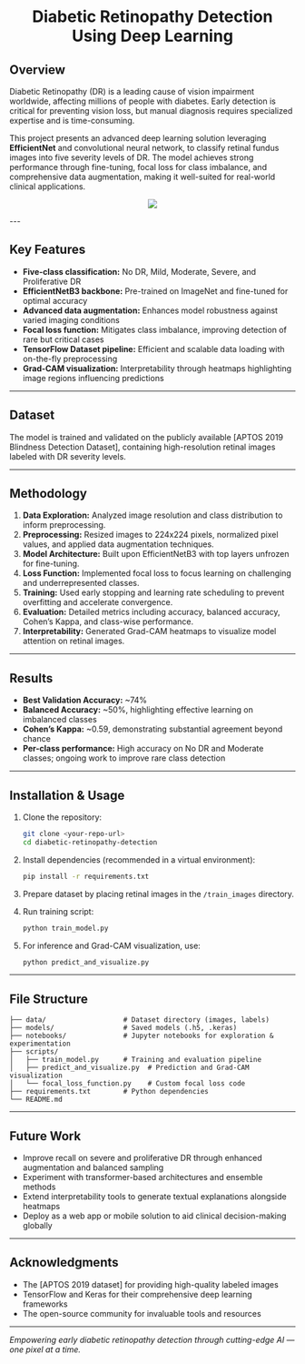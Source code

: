 <h1 align="center">Diabetic Retinopathy Detection Using Deep Learning</h1>

## Overview

Diabetic Retinopathy (DR) is a leading cause of vision impairment worldwide, affecting millions of people with diabetes. Early detection is critical for preventing vision loss, but manual diagnosis requires specialized expertise and is time-consuming.

This project presents an advanced deep learning solution leveraging **EfficientNet** and convolutional neural network, to classify retinal fundus images into five severity levels of DR. The model achieves strong performance through fine-tuning, focal loss for class imbalance, and comprehensive data augmentation, making it well-suited for real-world clinical applications.

<p align="center">
  <img src="images/main-picture.png"/>
</p>
---

## Key Features

- **Five-class classification:** No DR, Mild, Moderate, Severe, and Proliferative DR
- **EfficientNetB3 backbone:** Pre-trained on ImageNet and fine-tuned for optimal accuracy
- **Advanced data augmentation:** Enhances model robustness against varied imaging conditions
- **Focal loss function:** Mitigates class imbalance, improving detection of rare but critical cases
- **TensorFlow Dataset pipeline:** Efficient and scalable data loading with on-the-fly preprocessing
- **Grad-CAM visualization:** Interpretability through heatmaps highlighting image regions influencing predictions

---

## Dataset

The model is trained and validated on the publicly available [APTOS 2019 Blindness Detection Dataset], containing high-resolution retinal images labeled with DR severity levels.

---

## Methodology

1. **Data Exploration:** Analyzed image resolution and class distribution to inform preprocessing.
2. **Preprocessing:** Resized images to 224x224 pixels, normalized pixel values, and applied data augmentation techniques.
3. **Model Architecture:** Built upon EfficientNetB3 with top layers unfrozen for fine-tuning.
4. **Loss Function:** Implemented focal loss to focus learning on challenging and underrepresented classes.
5. **Training:** Used early stopping and learning rate scheduling to prevent overfitting and accelerate convergence.
6. **Evaluation:** Detailed metrics including accuracy, balanced accuracy, Cohen’s Kappa, and class-wise performance.
7. **Interpretability:** Generated Grad-CAM heatmaps to visualize model attention on retinal images.

---

## Results

- **Best Validation Accuracy:** ~74%
- **Balanced Accuracy:** ~50%, highlighting effective learning on imbalanced classes
- **Cohen’s Kappa:** ~0.59, demonstrating substantial agreement beyond chance
- **Per-class performance:** High accuracy on No DR and Moderate classes; ongoing work to improve rare class detection

---

## Installation & Usage

1. Clone the repository:

   ```bash
   git clone <your-repo-url>
   cd diabetic-retinopathy-detection
   ```

2. Install dependencies (recommended in a virtual environment):

   ```bash
   pip install -r requirements.txt
   ```

3. Prepare dataset by placing retinal images in the `/train_images` directory.

4. Run training script:

   ```bash
   python train_model.py
   ```

5. For inference and Grad-CAM visualization, use:

   ```bash
   python predict_and_visualize.py
   ```

---

## File Structure

```
├── data/                   # Dataset directory (images, labels)
├── models/                 # Saved models (.h5, .keras)
├── notebooks/              # Jupyter notebooks for exploration & experimentation
├── scripts/
│   ├── train_model.py      # Training and evaluation pipeline
│   ├── predict_and_visualize.py  # Prediction and Grad-CAM visualization
│   └── focal_loss_function.py    # Custom focal loss code
├── requirements.txt        # Python dependencies
└── README.md
```

---

## Future Work

- Improve recall on severe and proliferative DR through enhanced augmentation and balanced sampling
- Experiment with transformer-based architectures and ensemble methods
- Extend interpretability tools to generate textual explanations alongside heatmaps
- Deploy as a web app or mobile solution to aid clinical decision-making globally

---

## Acknowledgments

- The [APTOS 2019 dataset] for providing high-quality labeled images
- TensorFlow and Keras for their comprehensive deep learning frameworks
- The open-source community for invaluable tools and resources

---

*Empowering early diabetic retinopathy detection through cutting-edge AI — one pixel at a time.*
